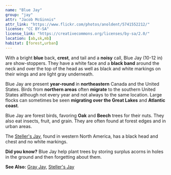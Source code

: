 ```yaml
---
name: "Blue Jay"
group: "jay"
attr: "Jacob McGinnis"
attr_link: "https://www.flickr.com/photos/anoldent/5741552212/"
license: "CC BY-SA"
license_link: "https://creativecommons.org/licenses/by-sa/2.0/"
location: [ab,sk,mb]
habitat: [forest,urban]
---
```

With a bright **blue** back, **crest**, and tail and a **noisy** call, Blue Jay (10-12 in) are show-stoppers. They have a white face and a **black band** around the neck and over the top of the head as well as black and white markings on their wings and are light gray underneath.

Blue Jay are present **year-round** in **northeastern** Canada and the United States. Birds from **northern areas** often **migrate** to the southern United States although not every year and not always to the same location. Large flocks can sometimes be seen **migrating over the Great Lakes** and **Atlantic coast**.

Blue Jay are forest birds, favoring **Oak** and **Beech** trees for their nuts. They also eat insects, fruit, and grain. They are often found at forest edges and in urban areas.

The [Steller's Jay](/birds/steljay), found in western North America, has a black head and chest and no white markings.

**Did you know?** Blue Jay help plant trees by storing surplus acorns in holes in the ground and then forgetting about them.

<!-- generated, do not edit -->
**See Also:**
[Gray Jay](/birds/grayjay),
[Steller's Jay](/birds/steljay)
